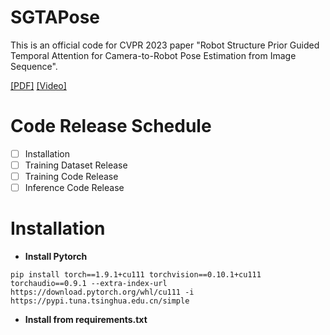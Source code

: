 # SGTAPose
This is an official code for CVPR 2023 paper "Robot Structure Prior Guided Temporal Attention for Camera-to-Robot Pose
Estimation from Image Sequence".

[\[PDF\]](https://arxiv.org/pdf/2307.12106.pdf) [\[Video\]](https://www.youtube.com/watch?v=5fQp-yBubZs&t=12s)
# Code Release Schedule
- [ ] Installation
- [ ] Training Dataset Release
- [ ] Training Code Release
- [ ] Inference Code Release

# Installation
* **Install Pytorch**
```
pip install torch==1.9.1+cu111 torchvision==0.10.1+cu111 torchaudio==0.9.1 --extra-index-url https://download.pytorch.org/whl/cu111 -i https://pypi.tuna.tsinghua.edu.cn/simple
```
* **Install from requirements.txt**

